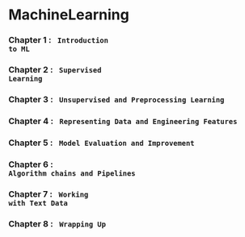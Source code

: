 # MachineLearning

### Chapter 1 : <code> Introduction to ML </code>
### Chapter 2 : <code> Supervised Learning </code>
### Chapter 3 : <code> Unsupervised and Preprocessing Learning </code>
### Chapter 4 : <code> Representing Data and Engineering Features </code>
### Chapter 5 : <code> Model Evaluation and Improvement </code>
### Chapter 6 : <code> Algorithm chains and Pipelines </code>
### Chapter 7 : <code> Working with Text Data </code>
### Chapter 8 : <code> Wrapping Up </code>
